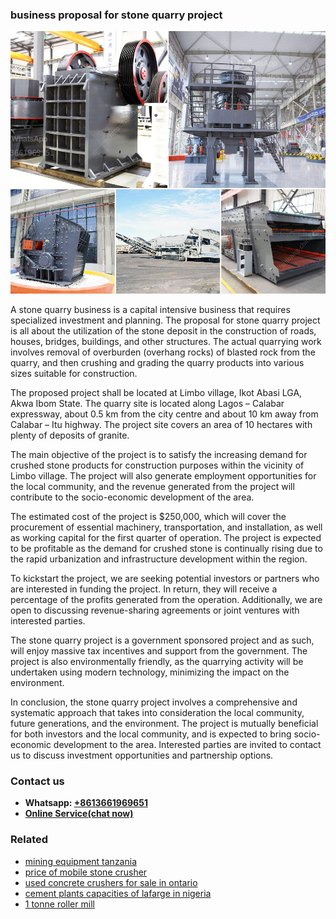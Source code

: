 <h3>business proposal for stone quarry project</h3><img src='1702952949.jpg' alt=''><p>A stone quarry business is a capital intensive business that requires specialized investment and planning. The proposal for stone quarry project is all about the utilization of the stone deposit in the construction of roads, houses, bridges, buildings, and other structures. The actual quarrying work involves removal of overburden (overhang rocks) of blasted rock from the quarry, and then crushing and grading the quarry products into various sizes suitable for construction.</p><p>The proposed project shall be located at Limbo village, Ikot Abasi LGA, Akwa Ibom State. The quarry site is located along Lagos – Calabar expressway, about 0.5 km from the city centre and about 10 km away from Calabar – Itu highway. The project site covers an area of 10 hectares with plenty of deposits of granite.</p><p>The main objective of the project is to satisfy the increasing demand for crushed stone products for construction purposes within the vicinity of Limbo village. The project will also generate employment opportunities for the local community, and the revenue generated from the project will contribute to the socio-economic development of the area.</p><p>The estimated cost of the project is $250,000, which will cover the procurement of essential machinery, transportation, and installation, as well as working capital for the first quarter of operation. The project is expected to be profitable as the demand for crushed stone is continually rising due to the rapid urbanization and infrastructure development within the region.</p><p>To kickstart the project, we are seeking potential investors or partners who are interested in funding the project. In return, they will receive a percentage of the profits generated from the operation. Additionally, we are open to discussing revenue-sharing agreements or joint ventures with interested parties.</p><p>The stone quarry project is a government sponsored project and as such, will enjoy massive tax incentives and support from the government. The project is also environmentally friendly, as the quarrying activity will be undertaken using modern technology, minimizing the impact on the environment.</p><p>In conclusion, the stone quarry project involves a comprehensive and systematic approach that takes into consideration the local community, future generations, and the environment. The project is mutually beneficial for both investors and the local community, and is expected to bring socio-economic development to the area. Interested parties are invited to contact us to discuss investment opportunities and partnership options.</p><h3>Contact us</h3><ul><li><strong>Whatsapp:&nbsp;<a href="https://wa.me/8613661969651">+8613661969651</a></strong></li><li><a href="https://swt.shibang-china.com/?git&amp;zhl&amp;business proposal for stone quarry project"><strong>Online Service(chat now)</strong></a></li></ul><h3>Related</h3><ul><li><a href='mining equipment tanzania.md'>mining equipment tanzania</a></li><li><a href='price of mobile stone crusher.md'>price of mobile stone crusher</a></li><li><a href='used concrete crushers for sale in ontario.md'>used concrete crushers for sale in ontario</a></li><li><a href='cement plants capacities of lafarge in nigeria.md'>cement plants capacities of lafarge in nigeria</a></li><li><a href='1 tonne roller mill.md'>1 tonne roller mill</a></li></ul>